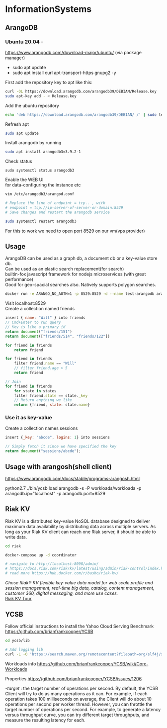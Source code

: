 # InformationSystems

## ArangoDB

### Ubuntu 20.04 -

https://www.arangodb.com/download-major/ubuntu/
(via package manager)

- sudo apt update
- sudo apt install curl apt-transport-https gnupg2 -y

First add the repository key to apt like this:

```bash
curl -OL https://download.arangodb.com/arangodb39/DEBIAN/Release.key
sudo apt-key add - < Release.key
```

Add the ubuntu repository

```bash
echo 'deb https://download.arangodb.com/arangodb39/DEBIAN/ /' | sudo tee /etc/apt/sources.list.d/arangodb.list
```

Refresh apt

```bash
sudo apt update
```

Install arangodb by running

```bash
sudo apt install arangodb3=3.9.2-1
```

Check status

```
sudo systemctl status arangodb3
```

Enable the WEB UI  
for data-configuring the instance etc

```bash
vim /etc/arangodb3/arangod.conf

# Replace the line of endpoint = tcp.. , with
# endpoint = tcp://ip-server-of-server-or-domain:8529
# Save changes and restart the arangodb service

sudo systemctl restart arangodb3
```

For this to work we need to open port 8529 on our vm(vps provider)

## Usage

ArangoDB can be used as a graph db, a document db or a key-value store db.  
Can be used as an elastic search replacement(for search)  
builtin-fox javascript framework for nodejs microservices (with great performance)  
Good for geo-spacial searches also. Natively supports polygon searches.

```bash
docker run -e ARANGO_NO_AUTH=1 -p 8529:8529 -d --name test-arangodb arangodb
```

Visit localhost:8529  
Create a collection named friends

```js
insert { name: "Will" } into friends
// Cmd+Enter to run query
// Key is like a primary id
return document("friends/151")
return document(["friends/514", "friends/122"])

for friend in friends
    return friend

for friend in friends
    filter friend.name == "Will"
    // filter friend.age > 5
    return friend

// Join
for friend in friends
    for state in states
    filter friend.state == state._key
    // Return anything we like
    return {friend, state: state.name}
```

### Use it as key-value

Create a collection names sessions

```js
insert {_key: "abcde", logins: 1} into sessions

// Simply fetch it since we have specified the key
return document("sessions/abcde");
```

## Usage with arangosh(shell client)

https://www.arangodb.com/docs/stable/programs-arangosh.html

python2.7 ./bin/ycsb load arangodb -s -P workloads/workloada -p arangodb.ip="localhost" -p arangodb.port=8529

## Riak KV

Riak KV is a distributed key-value NoSQL database designed to deliver maximum data availability by distributing data across multiple servers. As long as your Riak KV client can reach one Riak server, it should be able to write data.

```bash
cd riak

docker-compose up -d coordinator

# navigate to http://localhost:8098/admin/
# https://docs.riak.com/riak/kv/latest/using/admin/riak-control/index.html
# read more https://hub.docker.com/r/basho/riak-kv/
```

_Chose Riak® KV flexible key-value data model for web scale profile and session management, real-time big data, catalog, content management, customer 360, digital messaging, and more use cases._  
[Riak KV Tour](https://riak.com/products/riak-kv/resiliency/index.html?p=10906.html)

## YCSB

Follow official instructions to install the Yahoo Cloud Serving Benchmark  
https://github.com/brianfrankcooper/YCSB

```bash
cd ycsb/lib

# Add logging lib
curl -L -O 'https://search.maven.org/remotecontent?filepath=org/slf4j/slf4j-simple/1.7.25/slf4j-simple-1.7.25.jar'

```

Workloads info
https://github.com/brianfrankcooper/YCSB/wiki/Core-Workloads

Properties
https://github.com/brianfrankcooper/YCSB/issues/1206

-_target_ : the target number of operations per second. By default, the YCSB Client will try to do as many operations as it can. For example, if each operation takes 100 milliseconds on average, the Client will do about 10 operations per second per worker thread. However, you can throttle the target number of operations per second. For example, to generate a latency versus throughput curve, you can try different target throughputs, and measure the resulting latency for each.
